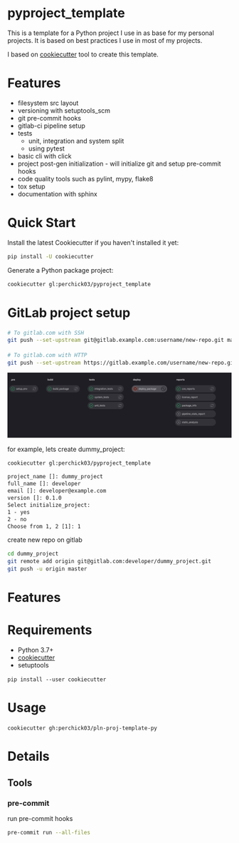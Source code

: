 # pyproject_template


This is a template for a Python project I use in as base for my personal projects.
It is based on best practices I use in most of my projects.

I based on [cookiecutter](https://github.com/cookiecutter/cookiecutter) tool to create this template.

# Features
* filesystem src layout
* versioning with setuptools_scm
* git pre-commit hooks
* gitlab-ci pipeline setup
* tests
  * unit, integration and system split
  * using pytest
* basic cli with click
* project post-gen initialization - will initialize git and setup pre-commit hooks
* code quality tools such as pylint, mypy, flake8
* tox setup
* documentation with sphinx


# Quick Start
Install the latest Cookiecutter if you haven't installed it yet:
```bash
pip install -U cookiecutter
```

Generate a Python package project:
```bash
cookiecutter gl:perchick03/pyproject_template
```



# GitLab project setup
```bash
# To gitlab.com with SSH
git push --set-upstream git@gitlab.example.com:username/new-repo.git master

# To gitlab.com with HTTP
git push --set-upstream https://gitlab.example.com/username/new-repo.git master
```

![img.png](img.png)

for example, lets create dummy_project:
```bash
cookiecutter gl:perchick03/pyproject_template
````
```text
project_name []: dummy_project
full_name []: developer
email []: developer@example.com
version []: 0.1.0
Select initialize_project:
1 - yes
2 - no
Choose from 1, 2 [1]: 1
```
create new repo on gitlab
```bash
cd dummy_project
git remote add origin git@gitlab.com:developer/dummy_project.git
git push -u origin master
```


# Features


# Requirements
* Python 3.7+
* [cookiecutter](https://github.com/cookiecutter/cookiecutter)
* setuptools

`pip install --user cookiecutter`

# Usage

`cookiecutter gh:perchick03/pln-proj-template-py`

# Details

## Tools
### pre-commit

run pre-commit hooks
```bash
pre-commit run --all-files
```
